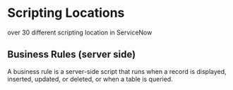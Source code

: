 # Scripting Locations

over 30 different scripting location in ServiceNow

## Business Rules (server side)

A business rule is a server-side script that runs when a record is displayed, inserted, updated, or deleted, or when a table is queried.